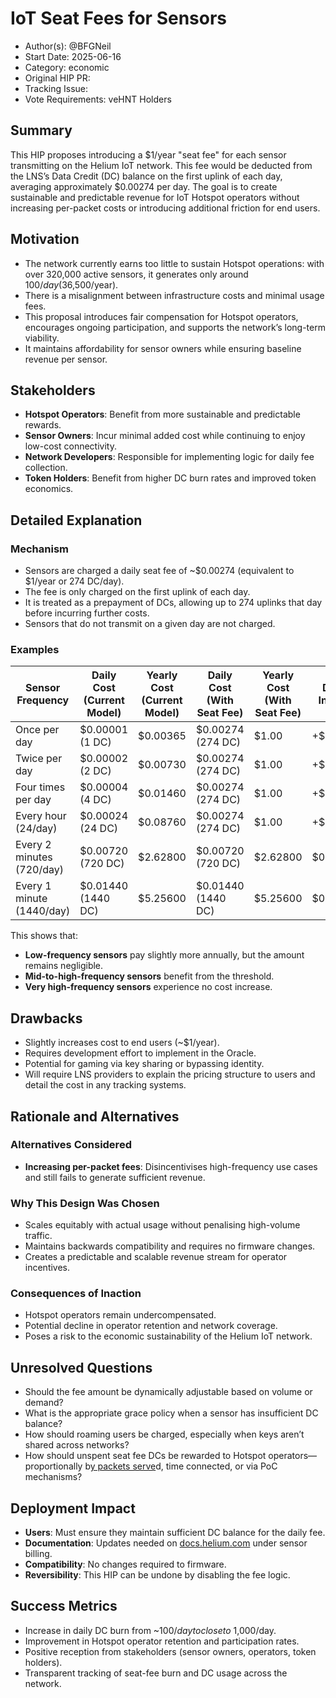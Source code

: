 # IoT Seat Fees for Sensors

- Author(s): @BFGNeil
- Start Date: 2025-06-16
- Category: economic
- Original HIP PR:
- Tracking Issue:
- Vote Requirements: veHNT Holders

## Summary

This HIP proposes introducing a $1/year "seat fee" for each sensor transmitting on the Helium IoT network. This fee would be deducted from the LNS’s Data Credit (DC) balance on the first uplink of each day, averaging approximately $0.00274 per day. The goal is to create sustainable and predictable revenue for IoT Hotspot operators without increasing per-packet costs or introducing additional friction for end users.

## Motivation

- The network currently earns too little to sustain Hotspot operations: with over 320,000 active sensors, it generates only  around $100/day ($36,500/year).
- There is a misalignment between infrastructure costs and minimal usage fees.
- This proposal introduces fair compensation for Hotspot operators, encourages ongoing participation, and supports the network’s long-term viability.
- It maintains affordability for sensor owners while ensuring baseline revenue per sensor.

## Stakeholders

- **Hotspot Operators**: Benefit from more sustainable and predictable rewards.
- **Sensor Owners**: Incur minimal added cost while continuing to enjoy low-cost connectivity.
- **Network Developers**: Responsible for implementing logic for daily fee collection.
- **Token Holders**: Benefit from higher DC burn rates and improved token economics.

## Detailed Explanation

### Mechanism

- Sensors are charged a daily seat fee of ~$0.00274 (equivalent to $1/year or 274 DC/day).
- The fee is only charged on the first uplink of each day.
- It is treated as a prepayment of DCs, allowing up to 274 uplinks that day before incurring further costs.
- Sensors that do not transmit on a given day are not charged.

### Examples

| **Sensor Frequency**        | **Daily Cost (Current Model)** | **Yearly Cost (Current Model)** | **Daily Cost (With Seat Fee)** | **Yearly Cost (With Seat Fee)** | **Daily \$ Increase** | **Yearly \$ Increase** |
| --------------------------- | ------------------------------ | ------------------------------- | ------------------------------ | ------------------------------- | --------------------- | ---------------------- |
| Once per day                | $0.00001 (1 DC)               | $0.00365                       | $0.00274 (274 DC)             | $1.00                          | +$0.00273            | +$0.99635             |
| Twice per day               | $0.00002 (2 DC)               | $0.00730                       | $0.00274 (274 DC)             | $1.00                          | +$0.00272            | +$0.99270             |
| Four times per day          | $0.00004 (4 DC)               | $0.01460                       | $0.00274 (274 DC)             | $1.00                          | +$0.00270            | +$0.98540             |
| Every hour (24/day)         | $0.00024 (24 DC)              | $0.08760                       | $0.00274 (274 DC)             | $1.00                          | +$0.00250            | +$0.91240             |
| Every 2 minutes (720/day)   | $0.00720 (720 DC)             | $2.62800                       | $0.00720 (720 DC)             | $2.62800                       | $0.00                | $0.00                 |
| Every 1 minute (1440/day)   | $0.01440 (1440 DC)            | $5.25600                       | $0.01440 (1440 DC)            | $5.25600                       | $0.00                | $0.00                 |



This shows that:

- **Low-frequency sensors** pay slightly more annually, but the amount remains negligible.
- **Mid-to-high-frequency sensors** benefit from the threshold.
- **Very high-frequency sensors** experience no cost increase.

## Drawbacks

- Slightly increases cost to end users (~$1/year).
- Requires development effort to implement in the Oracle.
- Potential for gaming via key sharing or bypassing identity.
- Will require LNS providers to explain the pricing structure to users and detail the cost in any tracking systems.

## Rationale and Alternatives

### Alternatives Considered

- **Increasing per-packet fees**: Disincentivises high-frequency use cases and still fails to generate sufficient revenue.

### Why This Design Was Chosen

- Scales equitably with actual usage without penalising high-volume traffic.
- Maintains backwards compatibility and requires no firmware changes.
- Creates a predictable and scalable revenue stream for operator incentives.

### Consequences of Inaction

- Hotspot operators remain undercompensated.
- Potential decline in operator retention and network coverage.
- Poses a risk to the economic sustainability of the Helium IoT network.

## Unresolved Questions

- Should the fee amount be dynamically adjustable based on volume or demand?
- What is the appropriate grace policy when a sensor has insufficient DC balance?
- How should roaming users be charged, especially when keys aren’t shared across networks?
- How should unspent seat fee DCs be rewarded to Hotspot operators—proportionally b[y packets serve](http://docs.helium.com)d, time connected, or via PoC mechanisms?

## Deployment Impact

- **Users**: Must ensure they maintain sufficient DC balance for the daily fee.
- **Documentation**: Updates needed on [docs.helium.com](http://docs.helium.com) under sensor billing.
- **Compatibility**: No changes required to firmware.
- **Reversibility**: This HIP can be undone by disabling the fee logic.

## Success Metrics

- Increase in daily DC burn from ~$100/day to close to ~$1,000/day.
- Improvement in Hotspot operator retention and participation rates.
- Positive reception from stakeholders (sensor owners, operators, token holders).
- Transparent tracking of seat-fee burn and DC usage across the network.

